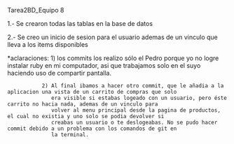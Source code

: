 Tarea2BD_Equipo 8

1.- Se crearon todas las tablas en la base de datos

2.- Se creo un inicio de sesion para el usuario ademas de un vinculo que lleva a los items disponibles

*aclaraciones: 1) los commits los realizo sólo el Pedro porque yo no logre instalar ruby en mi computador, asi que 
                  trabajamos solo en el suyo haciendo uso de compartir pantalla.
                  
               2) Al final ibamos a hacer otro commit, que le añadia a la aplicacion una vista de un carrito de compras que solo
                  era visible si estabas logeado con un usuario, pero éste carrito no hacia nada, ademas de un vinculo para
                  volver al menu principal desde la pagina de productos, el cual no existia y uno solo se podia devolver si 
                  creabas un usuario o te deslogeabas. No se pudo hacer commit debido a un problema con los comandos de git en
                  la terminal.
